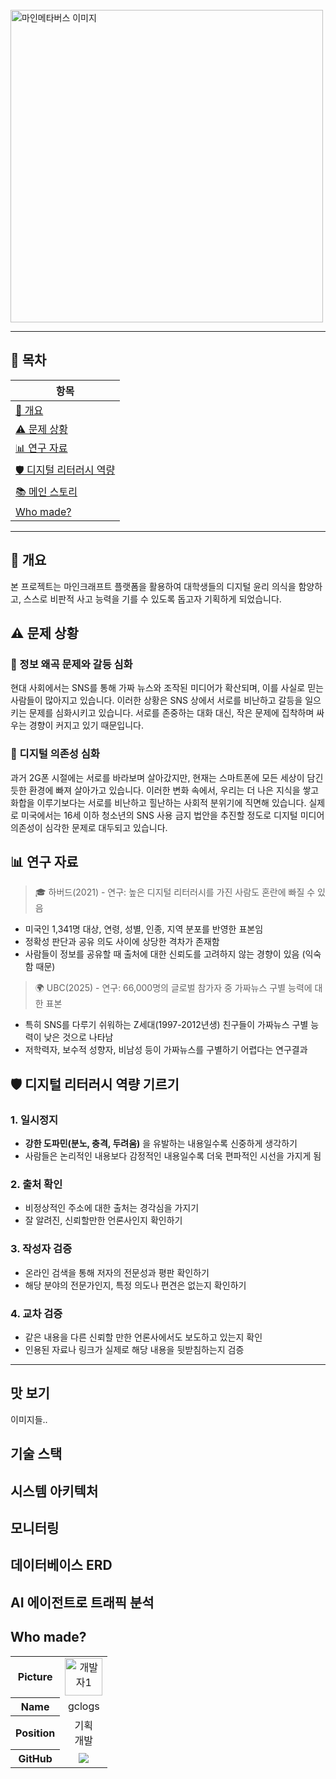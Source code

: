 <br>
<img src="https://minecraftbuildinginc.com/wp-content/uploads/2020/11/minecraft-modern-city-1024x506.png" width="500" alt="마인메타버스 이미지">
<br>

---

## 📖 목차

| 항목 |
|------|
| [📌 개요](#-개요) |
| [⚠️ 문제 상황](#-문제-상황) |
| [📊 연구 자료](#-연구-자료) |
| [🛡️ 디지털 리터러시 역량](#-디지털-리터러시-역량-기르기) |
| [📚 메인 스토리](#-메인-스토리) |
| [Who made?](#-Who-made?) |

---


## 📌 개요

본 프로젝트는 마인크래프트 플랫폼을 활용하여 대학생들의 디지털 윤리 의식을 함양하고, 스스로 비판적 사고 능력을 기를 수 있도록 돕고자 기획하게 되었습니다.

## ⚠️ 문제 상황

### 📰 정보 왜곡 문제와 갈등 심화

현대 사회에서는 SNS를 통해 가짜 뉴스와 조작된 미디어가 확산되며, 이를 사실로 믿는 사람들이 많아지고 있습니다.
이러한 상황은 SNS 상에서 서로를 비난하고 갈등을 일으키는 문제를 심화시키고 있습니다.
서로를 존중하는 대화 대신, 작은 문제에 집착하며 싸우는 경향이 커지고 있기 때문입니다.

### 📱 디지털 의존성 심화

과거 2G폰 시절에는 서로를 바라보며 살아갔지만, 현재는 스마트폰에 모든 세상이 담긴 듯한 환경에 빠져 살아가고 있습니다.
이러한 변화 속에서, 우리는 더 나은 지식을 쌓고 화합을 이루기보다는 서로를 비난하고 힐난하는 사회적 분위기에 직면해 있습니다.
실제로 미국에서는 16세 이하 청소년의 SNS 사용 금지 법안을 추진할 정도로 디지털 미디어 의존성이 심각한 문제로 대두되고 있습니다.


## 📊 연구 자료

> 🎓 하버드(2021) - 연구: 높은 디지털 리터러시를 가진 사람도 혼란에 빠질 수 있음
- 미국인 1,341명 대상, 연령, 성별, 인종, 지역 분포를 반영한 표본임
- 정확성 판단과 공유 의도 사이에 상당한 격차가 존재함
- 사람들이 정보를 공유할 때 출처에 대한 신뢰도를 고려하지 않는 경향이 있음 (익숙함 때문)

> 🌍 UBC(2025) - 연구: 66,000명의 글로벌 참가자 중 가짜뉴스 구별 능력에 대한 표본
- 특히 SNS를 다루기 쉬워하는 Z세대(1997-2012년생) 친구들이 가짜뉴스 구별 능력이 낮은 것으로 나타남
- 저학력자, 보수적 성향자, 비남성 등이 가짜뉴스를 구별하기 어렵다는 연구결과

## 🛡️ 디지털 리터러시 역량 기르기

### 1. 일시정지
- **강한 도파민(분노, 충격, 두려움)** 을 유발하는 내용일수록 신중하게 생각하기
- 사람들은 논리적인 내용보다 감정적인 내용일수록 더욱 편파적인 시선을 가지게 됨

### 2. 출처 확인
- 비정상적인 주소에 대한 출처는 경각심을 가지기
- 잘 알려진, 신뢰할만한 언론사인지 확인하기

### 3. 작성자 검증
- 온라인 검색을 통해 저자의 전문성과 평판 확인하기
- 해당 분야의 전문가인지, 특정 의도나 편견은 없는지 확인하기

### 4. 교차 검증
- 같은 내용을 다른 신뢰할 만한 언론사에서도 보도하고 있는지 확인
- 인용된 자료나 링크가 실제로 해당 내용을 뒷받침하는지 검증

---

## 맛 보기
이미지들..

## 기술 스택

## 시스템 아키텍처

## 모니터링

## 데이터베이스 ERD

## AI 에이전트로 트래픽 분석

## Who made?

<table width="500px">
    <thead>
    </thead>
    <tr>
        <th>Picture</th>
        <td align="center"><img src="https://avatars.githubusercontent.com/u/119719994?v=4" width="60" height="60" alt="개발자1"></td>
    </tr>
    <tr>
        <th>Name</th>
        <td align="center">gclogs</td>
    </tr>
    <tr>
        <th>Position</th>
        <td align="center">기획<br>개발</td>
    </tr>
    <tr>
        <th>GitHub</th>
        <td align="center"><a href="https://github.com/gclogs"><img src="http://img.shields.io/badge/gclogs-green?style=social&logo=github"/></a></td>
    </tr>
</table>
